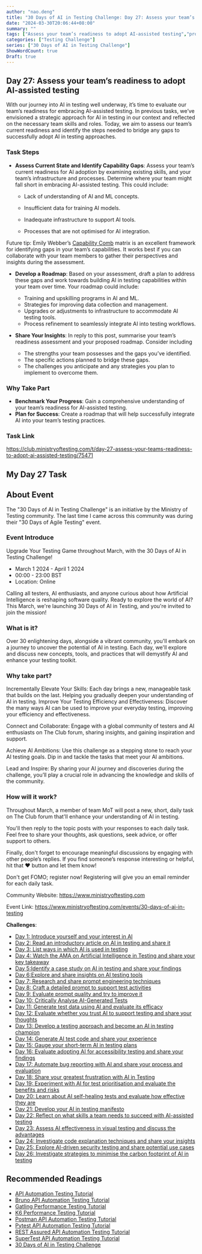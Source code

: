 ```yaml
---
author: "nao.deng"
title: "30 Days of AI in Testing Challenge: Day 27: Assess your team’s readiness to adopt AI-assisted testing"
date: "2024-03-30T20:06:44+08:00"
summary: ""
tags: ["Assess your team’s readiness to adopt AI-assisted testing","prompt engineering","Prompt","AI"]
categories: ["Testing Challenge"]
series: ["30 Days of AI in Testing Challenge"]
ShowWordCount: true
Draft: true
---
```


## Day 27: Assess your team’s readiness to adopt AI-assisted testing

With our journey into AI in testing well underway, it’s time to evaluate our team’s readiness for embracing AI-assisted testing. In previous tasks, we’ve envisioned a strategic approach for AI in testing in our context and reflected on the necessary team skills and roles. Today, we aim to assess our team’s current readiness and identify the steps needed to bridge any gaps to successfully adopt AI in testing approaches.

### Task Steps

- **Assess Current State and Identify Capability Gaps**: Assess your team’s current readiness for AI adoption by examining existing skills, and your team’s infrastructure and processes. Determine where your team might fall short in embracing AI-assisted testing. This could include:

  - Lack of understanding of AI and ML concepts.

  - Insufficient data for training AI models.

  - Inadequate infrastructure to support AI tools.

  - Processes that are not optimised for AI integration.

Future tip: Emily Webber’s [Capability Comb](https://emilywebber.co.uk/capability-comb-team-workshop-miro-template/) matrix is an excellent framework for identifying gaps in your team’s capabilities. It works best if you can collaborate with your team members to gather their perspectives and insights during the assessment.

- **Develop a Roadmap**: Based on your assessment, draft a plan to address these gaps and work towards building AI in testing capabilities within your team over time. Your roadmap could include:

  - Training and upskilling programs in AI and ML.
  - Strategies for improving data collection and management.
  - Upgrades or adjustments to infrastructure to accommodate AI testing tools.
  - Process refinement to seamlessly integrate AI into testing workflows.

- **Share Your Insights**: In reply to this post, summarise your team’s readiness assessment and your proposed roadmap. Consider including

  - The strengths your team possesses and the gaps you’ve identified.
  - The specific actions planned to bridge these gaps.
  - The challenges you anticipate and any strategies you plan to implement to overcome them.

### Why Take Part

- **Benchmark Your Progress**: Gain a comprehensive understanding of your team’s readiness for AI-assisted testing.
- **Plan for Success**: Create a roadmap that will help successfully integrate AI into your team’s testing practices.

### Task Link

<https://club.ministryoftesting.com/t/day-27-assess-your-teams-readiness-to-adopt-ai-assisted-testing/75471>

## My Day 27 Task

## About Event

The "30 Days of AI in Testing Challenge" is an initiative by the Ministry of Testing community. The last time I came across this community was during their "30 Days of Agile Testing" event.

### Event Introduce

Upgrade Your Testing Game throughout March, with the 30 Days of AI in Testing Challenge!

- March 1 2024 - April 1 2024
- 00:00 - 23:00 BST
- Location: Online

Calling all testers, AI enthusiasts, and anyone curious about how Artificial Intelligence is reshaping software quality. Ready to explore the world of AI? This March, we're launching 30 Days of AI in Testing, and you're invited to join the mission!

### What is it?

Over 30 enlightening days, alongside a vibrant community, you'll embark on a journey to uncover the potential of AI in testing. Each day, we'll explore and discuss new concepts, tools, and practices that will demystify AI and enhance your testing toolkit.

### Why take part?

Incrementally Elevate Your Skills: Each day brings a new, manageable task that builds on the last. Helping you gradually deepen your understanding of AI in testing.
Improve Your Testing Efficiency and Effectiveness: Discover the many ways AI can be used to improve your everyday testing, improving your efficiency and effectiveness.

Connect and Collaborate: Engage with a global community of testers and AI enthusiasts on The Club forum, sharing insights, and gaining inspiration and support.

Achieve AI Ambitions: Use this challenge as a stepping stone to reach your AI testing goals. Dip in and tackle the tasks that meet your AI ambitions.

Lead and Inspire: By sharing your AI journey and discoveries during the challenge, you’ll play a crucial role in advancing the knowledge and skills of the community.

### How will it work?

Throughout March, a member of team MoT will post a new, short, daily task on The Club forum that'll enhance your understanding of AI in testing.

You'll then reply to the topic posts with your responses to each daily task. Feel free to share your thoughts, ask questions, seek advice, or offer support to others.

Finally, don't forget to encourage meaningful discussions by engaging with other people’s replies. If you find someone’s response interesting or helpful, hit that ❤️ button and let them know!

Don't get FOMO; register now! Registering will give you an email reminder for each daily task.

Community Website: <https://www.ministryoftesting.com>

Event Link: <https://www.ministryoftesting.com/events/30-days-of-ai-in-testing>

**Challenges**:

- [Day 1: Introduce yourself and your interest in AI](https://naodeng.com.cn/posts/event/30-days-of-ai-in-testing-day-1-introduce-yourself-and-your-interest-in-ai/)
- [Day 2: Read an introductory article on AI in testing and share it](https://naodeng.com.cn/posts/event/30-days-of-ai-in-testing-day-2-read-an-introductory-article-on-ai-in-testing-and-share-it/)
- [Day 3: List ways in which AI is used in testing](https://naodeng.com.cn/posts/event/30-days-of-ai-in-testing-day-3-list-ways-in-which-ai-is-used-in-testing/)
- [Day 4: Watch the AMA on Artificial Intelligence in Testing and share your key takeaway](https://naodeng.com.cn/posts/event/30-days-of-ai-in-testing-day-4-watch-the-ama-on-artificial-intelligence-in-testing-and-share-your-key-takeaway/)
- [Day 5:Identify a case study on AI in testing and share your findings](https://naodeng.com.cn/posts/event/30-days-of-ai-in-testing-day-5-identify-a-case-study-on-ai-in-testing-and-share-your-findings/)
- [Day 6:Explore and share insights on AI testing tools](https://naodeng.com.cn/posts/event/30-days-of-ai-in-testing-day-6-explore-and-share-insights-on-ai-testing-tools/)
- [Day 7: Research and share prompt engineering techniques](https://naodeng.com.cn/posts/event/30-days-of-ai-in-testing-day-7-research-and-share-prompt-engineering-techniques/)
- [Day 8: Craft a detailed prompt to support test activities](https://naodeng.com.cn/posts/event/30-days-of-ai-in-testing-day-8-craft-a-detailed-prompt-to-support-test-activities/)
- [Day 9: Evaluate prompt quality and try to improve it](https://naodeng.com.cn/posts/event/30-days-of-ai-in-testing-day-9-evaluate-prompt-quality-and-try-to-improve-it/)
- [Day 10: Critically Analyse AI-Generated Tests](https://naodeng.com.cn/posts/event/30-days-of-ai-in-testing-day-10-critically-analyse-ai-generated-tests/)
- [Day 11: Generate test data using AI and evaluate its efficacy](https://naodeng.com.cn/posts/event/30-days-of-ai-in-testing-day-11-generate-test-data-using-ai-and-evaluate-its-efficacy/)
- [Day 12: Evaluate whether you trust AI to support testing and share your thoughts](https://naodeng.com.cn/posts/event/30-days-of-ai-in-testing-day-12-evaluate-whether-you-trust-ai-to-support-testing-and-share-your-thoughts/)
- [Day 13: Develop a testing approach and become an AI in testing champion](https://naodeng.com.cn/posts/event/30-days-of-ai-in-testing-day-13-develop-a-testing-approach-and-become-an-ai-in-testing-champion/)
- [Day 14: Generate AI test code and share your experience](https://naodeng.com.cn/posts/event/30-days-of-ai-in-testing-day-14-generate-ai-test-code-and-share-your-experience/)
- [Day 15: Gauge your short-term AI in testing plans](https://naodeng.com.cn/posts/event/30-days-of-ai-in-testing-day-15-gauge-your-short-term-ai-in-testing-plans/)
- [Day 16: Evaluate adopting AI for accessibility testing and share your findings](https://naodeng.com.cn/posts/event/30-days-of-ai-in-testing-day-16-evaluate-adopting-ai-for-accessibility-testing-and-share-your-findings/)
- [Day 17: Automate bug reporting with AI and share your process and evaluation](https://naodeng.com.cn/posts/event/30-days-of-ai-in-testing-day-17-automate-bug-reporting-with-ai-and-share-your-process-and-evaluation/)
- [Day 18: Share your greatest frustration with AI in Testing](https://naodeng.com.cn/posts/event/30-days-of-ai-in-testing-day-18-share-your-greatest-frustration-with-ai-in-testing/)
- [Day 19: Experiment with AI for test prioritisation and evaluate the benefits and risks](https://naodeng.com.cn/posts/event/30-days-of-ai-in-testing-day-19-experiment-with-ai-for-test-prioritisation-and-evaluate-the-benefits-and-risks/)
- [Day 20: Learn about AI self-healing tests and evaluate how effective they are](https://naodeng.com.cn/posts/event/30-days-of-ai-in-testing-day-20-learn-about-ai-self-healing-tests-and-evaluate-how-effective-they-are/)
- [Day 21: Develop your AI in testing manifesto](https://naodeng.com.cn/posts/event/30-days-of-ai-in-testing-day-21-develop-your-ai-in-testing-manifesto/)
- [Day 22: Reflect on what skills a team needs to succeed with AI-assisted testing](https://naodeng.com.cn/posts/event/30-days-of-ai-in-testing-day-22-reflect-on-what-skills-a-team-needs-to-succeed-with-ai-assisted-testing/)
- [Day 23: Assess AI effectiveness in visual testing and discuss the advantages](https://naodeng.com.cn/posts/event/30-days-of-ai-in-testing-day-23-assess-ai-effectiveness-in-visual-testing-and-discuss-the-advantages/)
- [Day 24: Investigate code explanation techniques and share your insights](https://naodeng.com.cn/posts/event/30-days-of-ai-in-testing-day-24-investigate-code-explanation-techniques-and-share-your-insights/)
- [Day 25: Explore AI-driven security testing and share potential use cases](https://naodeng.com.cn/posts/event/30-days-of-ai-in-testing-day-25-explore-ai-driven-security-testing-and-share-potential-use-cases/)
- [Day 26: Investigate strategies to minimise the carbon footprint of AI in testing](https://naodeng.com.cn/posts/event/30-days-of-ai-in-testing-day-26-investigate-strategies-to-minimise-the-carbon-footprint-of-ai-in-testing/)

## Recommended Readings

- [API Automation Testing Tutorial](https://naodeng.com.cn/series/api-automation-testing-tutorial/)
- [Bruno API Automation Testing Tutorial](https://naodeng.com.cn/series/bruno-api-automation-testing-tutorial/)
- [Gatling Performance Testing Tutorial](https://naodeng.com.cn/series/gatling-performance-testing-tutorial/)
- [K6 Performance Testing Tutorial](https://naodeng.com.cn/series/k6-performance-testing-tutorial/)
- [Postman API Automation Testing Tutorial](https://naodeng.com.cn/series/postman-api-automation-testing-tutorial/)
- [Pytest API Automation Testing Tutorial](https://naodeng.com.cn/series/pytest-api-automation-testing-tutorial/)
- [REST Assured API Automation Testing Tutorial](https://naodeng.com.cn/series/rest-assured-api-automation-testing-tutorial/)
- [SuperTest API Automation Testing Tutorial](https://naodeng.com.cn/series/supertest-api-automation-testing-tutorial/)
- [30 Days of AI in Testing Challenge](https://naodeng.com.cn/series/30-days-of-ai-in-testing-challenge/)
